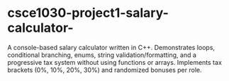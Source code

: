 # csce1030-project1-salary-calculator-
A console-based salary calculator written in C++. Demonstrates loops, conditional branching, enums, string validation/formatting, and a progressive tax system without using functions or arrays.   Implements tax brackets (0%, 10%, 20%, 30%) and randomized bonuses per role.
